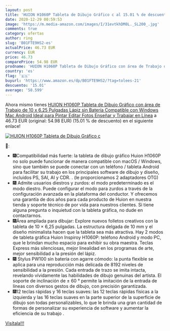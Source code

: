 ```yaml
---
layout: post
title: 'HUION H1060P Tableta de Dibujo Gráfico c al 15.01 % de descuento'
date: 2020-12-29 00:59:53
image: 'https://m.media-amazon.com/images/I/31evtkhDM8L._SL200_.jpg'
comments: true
category: ofertas
author: ring
slug: 'B01FTE9HS2-es'
actualPrice: 46.73 EUR
currency: EUR
price: 46.73
comparePrice: 54.98 EUR
prodname: 'HUION H1060P Tableta de Dibujo Gráfico con área de Trabajo de 10 x 6.25 Pulgadas  Lápiz sin Batería  Compatible con Windows Mac Android  Ideal para Pintar  Editar  Fotos  Enseñar y Trabajar en Línea'
country: 'es'
flag: '🇪🇸'
buyurl: 'https://www.amazon.es/dp/B01FTE9HS2/?tag=tolees-21'
descuento: '15.01'
average: '58.599'
---
```


Ahora mismo tienes [HUION H1060P Tableta de Dibujo Gráfico con área de Trabajo de 10 x 6.25 Pulgadas  Lápiz sin Batería  Compatible con Windows Mac Android  Ideal para Pintar  Editar  Fotos  Enseñar y Trabajar en Línea](https://www.amazon.es/dp/B01FTE9HS2/?tag=tolees-21) a 46.73 EUR (original: 54.98 EUR) (15.01 %  de descuento) en el siguiente enlace!

[![HUION H1060P Tableta de Dibujo Gráfico c](https://m.media-amazon.com/images/I/31evtkhDM8L._SL200_.jpg)](https://www.amazon.es/dp/B01FTE9HS2/?tag=tolees-21)

🔎:

- 🎆Compatibilidad más fuerte: la tableta de dibujo gráfico Huion H1060P no solo puede funcionar de manera compatible con macOS / Windows, sino que también se puede conectar con un teléfono / tableta Android para facilitar su trabajo en los principales software de dibujo y diseño, incluidos PS, SAI, AI y CDR. . (le proporcionamos 2 adaptadores OTG)
- 🎆 Admite usuarios diestros y zurdos: el modo predeterminado es el modo diestro. Puede configurar el modo para zurdos a través de la configuración avanzada en la plataforma del conductor. Y ofrecemos una garantía de dos años para cada producto de Huion en nuestra tienda y soporte técnico de por vida para nuestros clientes. Si tiene alguna pregunta o inquietud con la tableta gráfica, no dude en contactarnos.
- 🎆Área ampliada para dibujar: Explore nuevos folletos creativos con la tableta de 10 × 6,25 pulgadas. La estructura delgada de 10 mm y el diseño minimalista hacen que la tableta sea más atractiva. Hay 2 modos de tableta gráfica Huion Inspiroy H1060P: teléfono Android y modo PC, que le brindan mucho espacio para exhibir su obra maestra. Teclas Express más silenciosas, mejor linealidad en los programas de arte, mejor sensibilidad a la presión del lápiz.
- 🎆 Stylus PW100 sin batería con agarre cómodo: la punta flexible se aplica para una reproducción más delicada de 8192 niveles de sensibilidad a la presión. Cada entrada de trazo se imita intacta, revelando vívidamente las habilidades de dibujo genuinas del artista. El soporte de inclinación de ± 60 ° permite la imitación de la entrada de líneas con diversos gestos de dibujo, con precisión garantizada.
- 🎆12 teclas rápidas y 16 teclas suaves: las 12 teclas rápidas físicas a la izquierda y las 16 teclas suaves en la parte superior de la superficie de dibujo son todas personalizables, lo que le brinda una gran cantidad de formas de personalizar su experiencia de software y aumentar la eficiencia de su trabajo .

[Visítala!!!](https://www.amazon.es/dp/B01FTE9HS2/?tag=tolees-21)
